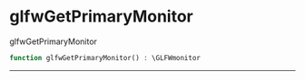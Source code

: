 # glfwGetPrimaryMonitor
glfwGetPrimaryMonitor

```php
function glfwGetPrimaryMonitor() : \GLFWmonitor
```

---
     